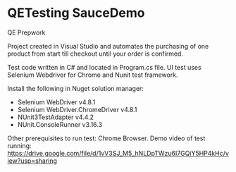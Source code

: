 # QETesting SauceDemo
QE Prepwork

Project created in Visual Studio and automates the purchasing of one product from start till checkout until your order is confirmed.

Test code written in C# and located in Program.cs file.
UI test uses Selenium Webdriver for Chrome and Nunit test framework.

Install the following in Nuget solution manager:
* Selenium WebDriver v4.8.1
* Selenium WebDriver.ChromeDriver v4.8.1
* NUnit3TestAdapter v4.4.2
* NUnit.ConsoleRunner v3.16.3


Other prerequisites to run test: Chrome Browser.
Demo video of test running: https://drive.google.com/file/d/1vV3SJ_M5_hNLDpTWzu6I7GQiY5HP4kHc/view?usp=sharing
